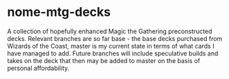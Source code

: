 # nome-mtg-decks
A collection of hopefully enhanced Magic the Gathering preconstructed decks. Relevant branches are so far base - the base decks purchased from Wizards of the Coast, master is my current state in terms of what cards I have managed to add. Future branches will include speculative builds and takes on the deck that then may be added to master on the basis of personal affordability.
